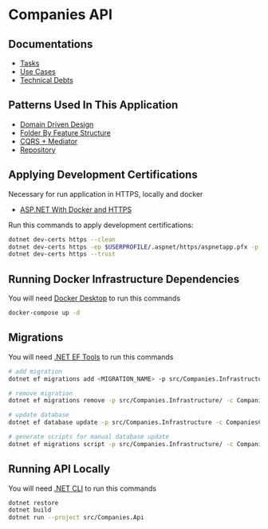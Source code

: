 # Companies API

## Documentations

- [Tasks](./documentation/../documentation/TASKS.md)
- [Use Cases](./documentation/../documentation/USECASES.md)
- [Technical Debts](./documentation/TECHNICAL_DEBTS.md)

## Patterns Used In This Application

- [Domain Driven Design](https://balta.io/cursos/modelando-dominios-ricos)
- [Folder By Feature Structure](https://github.com/tfsantosbr/dotnet-folder-by-feature-structure)
- [CQRS + Mediator](https://balta.io/blog/aspnet-core-cqrs-mediator)
- [Repository](https://learning.eximia.co/videos/repositorios/)

## Applying Development Certifications

Necessary for run application in HTTPS, locally and docker

- [ASP.NET With Docker and HTTPS](https://josiahmortenson.dev/blog/2020-06-08-aspnetcore-docker-https)

Run this commands to apply development certifications:

```bash
dotnet dev-certs https --clean
dotnet dev-certs https -ep $USERPROFILE/.aspnet/https/aspnetapp.pfx -p dev@123
dotnet dev-certs https --trust
```

## Running Docker Infrastructure Dependencies

You will need [Docker Desktop](https://docs.docker.com/desktop/install/windows-install/) to run this commands

```bash
docker-compose up -d
```

## Migrations

You will need [.NET EF Tools](https://docs.microsoft.com/en-us/ef/core/cli/dotnet) to run this commands

```bash
# add migration
dotnet ef migrations add <MIGRATION_NAME> -p src/Companies.Infrastructure/ -c CompaniesContext -s src/Companies.Api -o Contexts/Migrations

# remove migration
dotnet ef migrations remove -p src/Companies.Infrastructure/ -c CompaniesContext -s src/Companies.Api

# update database
dotnet ef database update -p src/Companies.Infrastructure -c CompaniesContext -s src/Companies.Api

# generate scripts for manual database update
dotnet ef migrations script -p src/Companies.Infrastructure/ -c CompaniesContext -s src/Companies.Api -o ./scripts/migrations.sql
```

## Running API Locally

You will need [.NET CLI](https://dotnet.microsoft.com/en-us/download) to run this commands

```bash
dotnet restore
dotnet build
dotnet run --project src/Companies.Api
```
